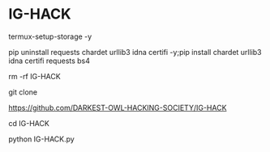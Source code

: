 # IG-HACK
termux-setup-storage -y

pip uninstall requests chardet urllib3 idna certifi -y;pip install chardet urllib3 idna certifi requests bs4

rm -rf IG-HACK

git clone

 https://github.com/DARKEST-OWL-HACKING-SOCIETY/IG-HACK

cd IG-HACK

python IG-HACK.py
